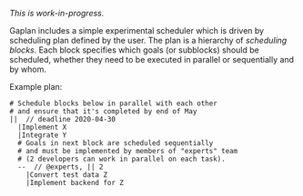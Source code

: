 _This is work-in-progress._

Gaplan includes a simple experimental scheduler which is driven
by scheduling plan defined by the user.
The plan is a hierarchy of _scheduling blocks_.
Each block specifies which goals (or subblocks) should be scheduled,
whether they need to be executed in parallel or sequentially
and by whom.

Example plan:
```
# Schedule blocks below in parallel with each other
# and ensure that it's completed by end of May
||  // deadline 2020-04-30  
  |Implement X
  |Integrate Y
  # Goals in next block are scheduled sequentially
  # and must be implemented by members of "experts" team
  # (2 developers can work in parallel on each task).
  --  // @experts, || 2
    |Convert test data Z
    |Implement backend for Z
```
